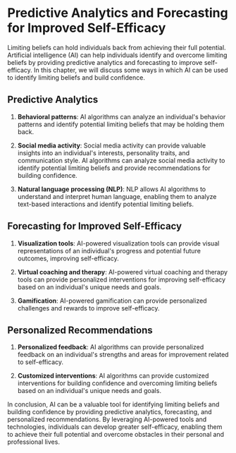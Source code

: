 Predictive Analytics and Forecasting for Improved Self-Efficacy
===================================================================================================================================================

Limiting beliefs can hold individuals back from achieving their full potential. Artificial intelligence (AI) can help individuals identify and overcome limiting beliefs by providing predictive analytics and forecasting to improve self-efficacy. In this chapter, we will discuss some ways in which AI can be used to identify limiting beliefs and build confidence.

Predictive Analytics
--------------------

1. **Behavioral patterns**: AI algorithms can analyze an individual's behavior patterns and identify potential limiting beliefs that may be holding them back.

2. **Social media activity**: Social media activity can provide valuable insights into an individual's interests, personality traits, and communication style. AI algorithms can analyze social media activity to identify potential limiting beliefs and provide recommendations for building confidence.

3. **Natural language processing (NLP)**: NLP allows AI algorithms to understand and interpret human language, enabling them to analyze text-based interactions and identify potential limiting beliefs.

Forecasting for Improved Self-Efficacy
--------------------------------------

1. **Visualization tools**: AI-powered visualization tools can provide visual representations of an individual's progress and potential future outcomes, improving self-efficacy.

2. **Virtual coaching and therapy**: AI-powered virtual coaching and therapy tools can provide personalized interventions for improving self-efficacy based on an individual's unique needs and goals.

3. **Gamification**: AI-powered gamification can provide personalized challenges and rewards to improve self-efficacy.

Personalized Recommendations
----------------------------

1. **Personalized feedback**: AI algorithms can provide personalized feedback on an individual's strengths and areas for improvement related to self-efficacy.

2. **Customized interventions**: AI algorithms can provide customized interventions for building confidence and overcoming limiting beliefs based on an individual's unique needs and goals.

In conclusion, AI can be a valuable tool for identifying limiting beliefs and building confidence by providing predictive analytics, forecasting, and personalized recommendations. By leveraging AI-powered tools and technologies, individuals can develop greater self-efficacy, enabling them to achieve their full potential and overcome obstacles in their personal and professional lives.
